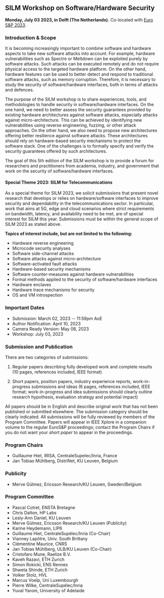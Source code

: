 ## SILM Workshop on Software/Hardware Security
                
**Monday, July 03 2023, in Delft (The Netherlands).**
Co-located with [Euro S&P 2023](https://eurosp2023.ieee-security.org/).


### Introduction & Scope

It is becoming increasingly important to combine software and hardware
aspects to take new software attacks into account. For example, hardware
vulnerabilities such as Spectre or Meltdown can be exploited purely by
software attacks. Such attacks can be executed remotely and do not require
physical access to the targeted hardware platform. On the other hand,
hardware features can be used to better detect and respond to traditional
software attacks, such as memory corruption. Therefore, it is necessary to
study the security of software/hardware interfaces, both in terms of
attacks and defences.

The purpose of the SILM workshop is to share experiences, tools, and
methodologies to handle security in software/hardware interfaces. On the
one hand, we need to better assess the security guarantees provided by
existing hardware architectures against software attacks, especially
attacks against micro-architecture. This can be achieved by identifying new
vulnerabilities using reverse engineering, fuzzing, or other attack
approaches. On the other hand, we also need to propose new architectures
offering better resilience against software attacks. These architectures
should rely on hardware-based security mechanisms to protect the software
stack. One of the challenges is to formally specify and verify the security
guarantees offered by such architectures.

The goal of this 5th edition of the SILM workshop is to provide a forum
for researchers and practitioners from academia, industry, and government
that work on the security of software/hardware interfaces.

#### Special Theme 2023: SILM for Telecommunications

As a special theme for SILM 2023, we solicit submissions that present novel
research that develops or relies on hardware/software interfaces to improve
security and dependability in the telecommunications sector. In particular,
work that aims at 5G, edge and cloud scenarios where strict requirements on
bandwidth, latency, and availability need to be met, are of special
interest for SILM this year. Submissions must be within the general scope
of SILM 2023 as stated above.

**Topics of interest include, but are not limited to the following:**

* Hardware reverse engineering
* Microcode security analyses
* Software side-channel attacks
* Software attacks against micro-architecture
* Software-activated fault attacks
* Hardware-based security mechanisms
* Software counter-measures against hardware vulnerabilities
* Formal methods applied to the security of software/hardware interfaces
* Hardware enclaves
* Hardware trace mechanisms for security
* OS and VM introspection

### Important Dates

- Submission: March 02, 2023 -- 11:59pm AoE
- Author Notification: April 10, 2023
- Camera Ready Version: May 08, 2023
- Workshop: July 03, 2023


### Submission and Publication

There are two categories of submissions:

1. Regular papers describing fully developed work and complete results (10 pages, references included, IEEE format)

2. Short papers, position papers, industry experience reports, work-in-progress submissions and ideas (6 pages, references included, IEEE format; work-in-progress and idea submissions should clearly outline research hypothesis, evaluation strategy and potential impact)

<!---
Submissions are accepted through EasyChair:
[https://easychair.org/conferences/?conf=silm2022](https://easychair.org/conferences/?conf=silm2022)
--> 

All papers should be in English and describe original work that has not
been published or submitted elsewhere. The submission category should be
clearly indicated. All submissions will be fully reviewed by members of the
Program Committee. Papers will appear in IEEE Xplore in a companion volume
to the regular EuroS&P proceedings; contact the Program Chairs if you do
not want your *short paper* to appear in the proceedings.

### Program Chairs

- Guillaume Hiet, IRISA, CentraleSupelec/Inria, France
- Jan Tobias Mühlberg, DistriNet, KU Leuven, Belgium

### Publicity

- Merve Gülmez, Ericsson Research/KU Leuven, Sweden/Belgium


### Program Committee

- Pascal Cotret, ENSTA Bretagne
- Chris Dalton, HP Labs
- Lesly-Ann Daniel, KU Leuven
- Merve Gülmez, Ericsson Research/KU Leuven (Publicity)
- Karine Heydemann, LIP6
- Guillaume Hiet, CentraleSupélec/Inria (Co-Chair)
- Vianney Lapôtre, Univ. South Brittany
- Clémentine Maurice, CNRS
- Jan Tobias Mühlberg, ULB/KU Leuven (Co-Chair)
- Cristofaro Mune, Raelize B.V.
- Kaveh Razavi, ETH Zurich
- Simon Rokicki, ENS Rennes
- Shweta Shinde, ETH Zurich
- Volker Stolz, HVL
- Marcus Voelp, Uni Luxembourgh
- Pierre Wilke, CentraleSupélec/Inria
- Yuval Yarom, University of Adelaide

